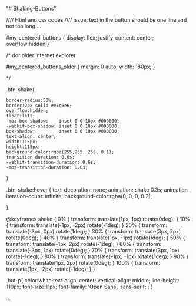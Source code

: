 "# Shaking-Buttons" 


//// Html and css codes 
//// issue: text in the button should be one line and not too long
...



#my_centered_buttons { display: flex; justify-content: center; overflow:hidden;}

/* dor older internet explorer

#my_centered_buttons_older { margin: 0 auto; width: 180px; }

*/

.btn-shake{

	border-radius:50%;
	border:2px solid #e6e6e6;
	overflow:hidden;
	float:left; 
	-moz-box-shadow:    inset 0 0 10px #000000;
	-webkit-box-shadow: inset 0 0 10px #000000;
	box-shadow:         inset 0 0 10px #000000;
	text-align: center;
	width:115px;
	height:115px;
	background-color:rgba(255,255, 255, 0.1);
	transition-duration: 0.6s;
	-webkit-transition-duration: 0.6s;
	-moz-transition-duration: 0.6s;
}

.btn-shake:hover {
	 text-decoration: none;
  animation: shake 0.3s;
  animation-iteration-count: infinite;
  background-color:rgba(0, 0, 0, 0.2);
  

}

@keyframes shake {
  0% { transform: translate(1px, 1px) rotate(0deg); }
  10% { transform: translate(-1px, -2px) rotate(-1deg); }
  20% { transform: translate(-3px, 0px) rotate(1deg); }
  30% { transform: translate(3px, 2px) rotate(0deg); }
  40% { transform: translate(1px, -1px) rotate(1deg); }
  50% { transform: translate(-1px, 2px) rotate(-1deg); }
  60% { transform: translate(-3px, 1px) rotate(0deg); }
  70% { transform: translate(3px, 1px) rotate(-1deg); }
  80% { transform: translate(-1px, -1px) rotate(1deg); }
  90% { transform: translate(1px, 2px) rotate(0deg); }
  100% { transform: translate(1px, -2px) rotate(-1deg); }
}

.but-p{
	color:white;text-align: center;
vertical-align: middle;
line-height: 110px;
font-size:11px;
font-family: 'Open Sans', sans-serif;
;   }



...
